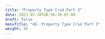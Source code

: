 ```yaml
---
title: "Property Type Crud Part 3"
date: 2023-05-26T08:50:30-07:00
draft: false
menuTitle: "46. Property Type Crud Part 3"
weight: 46
---
```


